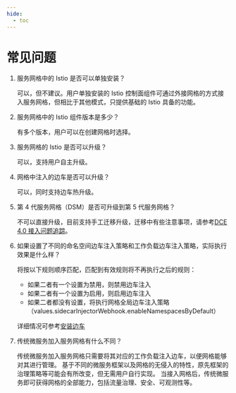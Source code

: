 ```yaml
---
hide:
  - toc
---
```


# 常见问题

1. 服务网格中的 Istio 是否可以单独安装？

    可以，但不建议。用户单独安装的 Istio 控制面组件可通过外接网格的方式接入服务网格，但相比于其他模式，只提供基础的 Istio 具备的功能。

1. 服务网格中的 Istio 组件版本是多少？

    有多个版本，用户可以在创建网格时选择。

1. 服务网格的 Istio 是否可以升级？

    可以，支持用户自主升级。

1. 网格中注入的边车是否可以升级？

    可以，同时支持边车热升级。

1. 第 4 代服务网格（DSM）是否可升级到第 5 代服务网格？

    不可以直接升级，目前支持手工迁移升级，迁移中有些注意事项，请参考[DCE 4.0 接入问题追踪](../troubleshoot/dce4.0-issues.md)。

1. 如果设置了不同的命名空间边车注入策略和工作负载边车注入策略，实际执行效果是什么样？

    将按以下规则顺序匹配，匹配到有效规则将不再执行之后的规则：

    - 如果二者有一个设置为禁用，则禁用边车注入
    - 如果二者有一个设置为启用，则启用边车注入
    - 如果二者都没有设置，将执行网格全局边车注入策略（values.sidecarInjectorWebhook.enableNamespacesByDefault）

    详细情况可参考[安装边车](https://istio.io/latest/zh/docs/setup/additional-setup/sidecar-injection/)

1. 传统微服务加入服务网格有什么不同？

    传统微服务加入服务网格只需要将其对应的工作负载注入边车，以便网格能够对其进行管理。
    基于不同的微服务框架以及网格的无侵入的特性，原先框架的治理策略等可能会有所改变，但无需用户自行实现。
    当接入网格后，传统微服务即可获得网格的全部能力，包括流量治理、安全、可观测性等。
